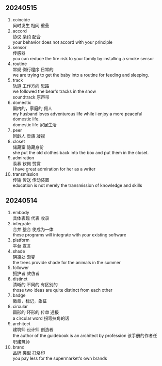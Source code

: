 ## 20240515

1. <div :class="$style.common_text">coincide</div>
   同时发生 相同 重叠

2. <div :class="$style.common_text">accord</div>
   协议 条约 配合
   <div :class="$style.special_text">your behavior does not accord with your principle</div>

3. <div :class="$style.common_text">sensor</div>
   传感器
   <div :class="$style.special_text">you can reduce the fire risk to your family by installing a smoke sensor</div>

4. <div :class="$style.common_text">routine</div>
   常规 例行程序 日常的
   <div :class="$style.special_text">we are trying to get the baby into a routine for feeding and sleeping.</div>

5. <div :class="$style.common_text">track</div>
   轨道 工作方向 思路
   <div :class="$style.special_text">
   we followed the bear's tracks in the snow 
   </div>
   soundtrack 原声带

6. <div :class="$style.common_text">domestic</div>
   国内的，家庭的 佣人
   <div :class="$style.special_text">my husband loves adventurous life while i enjoy a more peaceful domestic life.</div>
   domestic life 家居生活

7. <div :class="$style.common_text">peer</div>
   同龄人 贵族 凝视

8. <div :class="$style.common_text">closet</div>
   储藏室 隐藏身份
   <div :class="$style.special_text">
   she put the old clothes back into the box and put them in the closet.
   </div>

9. <div :class="$style.common_text">admiration</div>
   羡慕 钦佩 赞赏
   <div :class="$style.special_text">
   i have great admiration for her as a writer 
   </div>

10. <div :class="$style.common_text">transmission</div>
    传输 传送 传动装置
    <div :class="$style.special_text">
    education is not merely the transmission of knowledge and skills
    </div>

## 20240514

1. <div :class="$style.common_text">embody</div>
   具体表现 代表 收录

2. <div :class="$style.common_text">integrate</div>
   合并 整合 使成为一体
   <div :class="$style.special_text">these programs will integrate with your existing software</div>

3. <div :class="$style.common_text">platform</div>
   平台 宣言

4. <div :class="$style.common_text">shade</div>
   阴凉处 渐变 
   <div :class="$style.special_text">the trees provide shade for the animals in the summer</div>

5. <div :class="$style.common_text">follower</div>
   拥护者 效仿者

6. <div :class="$style.common_text">distinct</div>
   清晰的 不同的 有区别的
   <div :class="$style.special_text">those two ideas are quite distinct from each other</div>

7. <div :class="$style.common_text">badge</div>
   徽章，标记，象征

8. <div :class="$style.common_text">circular</div>
   圆形的 环形的 传单 通报
   <div :class="$style.special_text">a circular word 拐弯抹角的话</div>

9. <div :class="$style.common_text">architect</div>
   建筑师 设计师 创造者 <br>
   <div :class="$style.special_text">the author of the guidebook is an architect by profession 该手册的作者任职建筑师</div>

10. <div :class="$style.common_text">brand</div>
    品牌 类型 打烙印 <br>
    <div :class="$style.special_text">you pay less for the supermarket's own brands</div>

<style module>
.special_text {
  color: #00BCD4; 
  font-size: 20px; 
  padding: 20px 0;
}
.common_text {
  color: #E6A23C; 
  font-size: 20px; 
  padding: 20px 0;
}
.red_text {
  color: #f04d3c;
  font-size: 20px; 
  padding: 20px 0;
}
</style>
